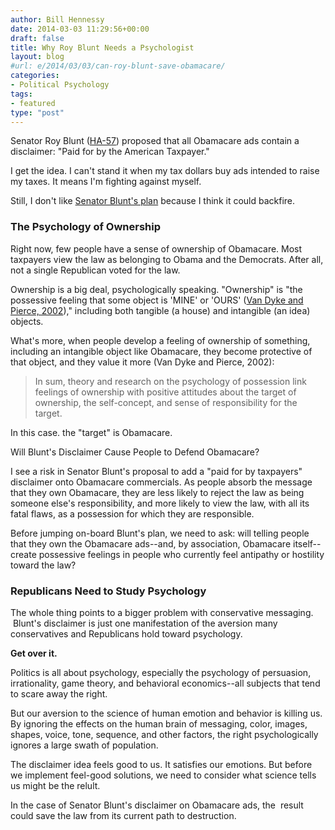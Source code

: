 ```yaml
---
author: Bill Hennessy
date: 2014-03-03 11:29:56+00:00
draft: false
title: Why Roy Blunt Needs a Psychologist
layout: blog
#url: e/2014/03/03/can-roy-blunt-save-obamacare/
categories:
- Political Psychology
tags:
- featured
type: "post"
---
```


Senator Roy Blunt ([HA-57](https://www.heritageactionscorecard.com/members/member/B000575)) proposed that all Obamacare ads contain a disclaimer: "Paid for by the American Taxpayer."

I get the idea. I can't stand it when my tax dollars buy ads intended to raise my taxes. It means I'm fighting against myself.

Still, I don't like [Senator Blunt's plan](https://video.foxnews.com/v/3063495848001/lawmakers-demanding-disclaimers-on-new-obamacare-ads/#sp=show-clips) because I think it could backfire.



### The Psychology of Ownership



Right now, few people have a sense of ownership of Obamacare. Most taxpayers view the law as belonging to Obama and the Democrats. After all, not a single Republican voted for the law.

Ownership is a big deal, psychologically speaking. "Ownership" is "the possessive feeling that some object is 'MINE' or 'OURS' ([Van Dyke and Pierce, 2002](https://www.linnvandyne.com/papers/JOB%202004%20Van%20Dyne%20Pierce%20Psychological%20Ownership.pdf))," including both tangible (a house) and intangible (an idea) objects.

What's more, when people develop a feeling of ownership of something, including an intangible object like Obamacare, they become protective of that object, and they value it more (Van Dyke and Pierce, 2002):



> In sum, theory and research on the psychology of possession link feelings of ownership with positive attitudes about the target of ownership, the self-concept, and sense of responsibility for the target.



In this case. the "target" is Obamacare.

Will Blunt's Disclaimer Cause People to Defend Obamacare?

I see a risk in Senator Blunt's proposal to add a "paid for by taxpayers" disclaimer onto Obamacare commercials. As people absorb the message that they own Obamacare, they are less likely to reject the law as being someone else's responsibility, and more likely to view the law, with all its fatal flaws, as a possession for which they are responsible.

Before jumping on-board Blunt's plan, we need to ask: will telling people that they own the Obamacare ads--and, by association, Obamacare itself--create possessive feelings in people who currently feel antipathy or hostility toward the law?



### Republicans Need to Study Psychology



The whole thing points to a bigger problem with conservative messaging.  Blunt's disclaimer is just one manifestation of the aversion many conservatives and Republicans hold toward psychology.

**Get over it.**

Politics is all about psychology, especially the psychology of persuasion, irrationality, game theory, and behavioral economics--all subjects that tend to scare away the right.

But our aversion to the science of human emotion and behavior is killing us. By ignoring the effects on the human brain of messaging, color, images, shapes, voice, tone, sequence, and other factors, the right psychologically ignores a large swath of population.

The disclaimer idea feels good to us. It satisfies our emotions. But before we implement feel-good solutions, we need to consider what science tells us might be the relult.

In the case of Senator Blunt's disclaimer on Obamacare ads, the  result could save the law from its current path to destruction.
